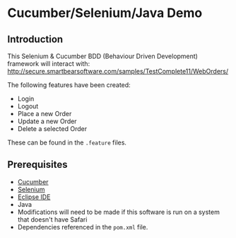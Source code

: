 # Cucumber/Selenium/Java Demo

## Introduction

This Selenium & Cucumber BDD (Behaviour Driven Development) framework will interact with: http://secure.smartbearsoftware.com/samples/TestComplete11/WebOrders/

The following features have been created:
- Login
- Logout
- Place a new Order
- Update a new Order
- Delete a selected Order

These can be found in the `.feature` files.

## Prerequisites
- [Cucumber](https://cucumber.io)
- [Selenium](https://www.seleniumhq.org)
- [Eclipse IDE](https://www.eclipse.org)
- Java
- Modifications will need to be made if this software is run on a system that doesn't have Safari
- Dependencies referenced in the `pom.xml` file.
